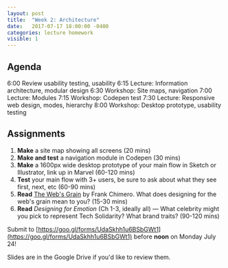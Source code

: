 ```yaml
---
layout: post
title:  "Week 2: Architecture"
date:   2017-07-17 18:00:00 -0400
categories: lecture homework
visible: 1
---
```


## Agenda

6:00 Review usability testing, usability 
6:15 Lecture: Information architecture, modular design
6:30 Workshop: Site maps, navigation 
7:00 Lecture: Modules
7:15 Workshop: Codepen test 
7:30 Lecture: Responsive web design, modes, hierarchy 
8:00 Workshop: Desktop prototype, usability testing

## Assignments

1. **Make** a site map showing all screens (20 mins)
2. **Make and test** a navigation module in Codepen (30 mins)
3. **Make** a 1600px wide desktop prototype of your main flow in Sketch or Illustrator, link up in Marvel (60-120 mins)
4. **Test** your main flow with 3+ users, be sure to ask about what they see first, next, etc (60-90 mins)
6. **Read** [The Web's Grain](https://www.frankchimero.com/writing/the-webs-grain/) by Frank Chimero. What does designing for the web's grain mean to you? (15-30 mins)
5. **Read** *Designing for Emotion* (Ch 1-3, ideally all) — What celebrity might you pick to represent Tech Solidarity? What brand traits? (90-120 mins)

Submit to [https://goo.gl/forms/UdaSkhh1u6BSbGWt1](https://goo.gl/forms/UdaSkhh1u6BSbGWt1) before **noon** on Monday July 24!

Slides are in the Google Drive if you'd like to review them.